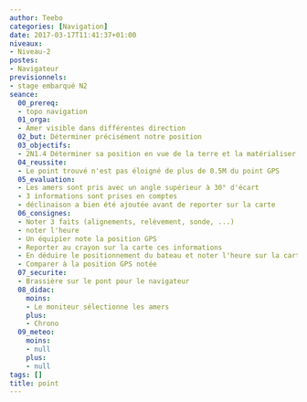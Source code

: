 ```yaml
---
author: Teebo
categories: [Navigation]
date: 2017-03-17T11:41:37+01:00
niveaux:
- Niveau-2
postes:
- Navigateur
previsionnels:
- stage embarqué N2
seance:
  00_prereq:
  - topo navigation
  01_orga:
  - Amer visible dans différentes direction
  02_but: Déterminer précisément notre position
  03_objectifs:
  - 2N1.4 Déterminer sa position en vue de la terre et la matérialiser sur une carte
  04_reussite:
  - Le point trouvé n'est pas éloigné de plus de 0.5M du point GPS
  05_evaluation:
  - Les amers sont pris avec un angle supérieur à 30° d'écart
  - 3 informations sont prises en comptes
  - déclinaison a bien été ajoutée avant de reporter sur la carte
  06_consignes:
  - Noter 3 faits (alignements, relèvement, sonde, ...)
  - noter l'heure
  - Un équipier note la position GPS
  - Reporter au crayon sur la carte ces informations
  - En déduire le positionnement du bateau et noter l'heure sur la carte (crayon)
  - Comparer à la position GPS notée
  07_securite:
  - Brassière sur le pont pour le navigateur
  08_didac:
    moins:
    - Le moniteur sélectionne les amers
    plus:
    - Chrono
  09_meteo:
    moins:
    - null
    plus:
    - null
tags: []
title: point
---
```


